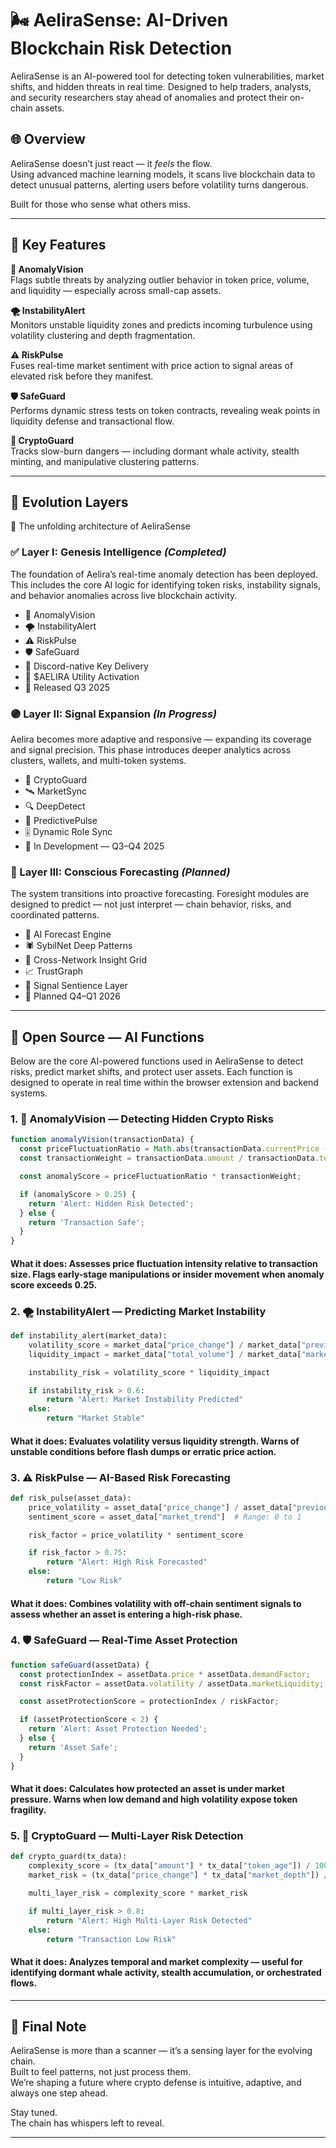 # 🌬️ AeliraSense: AI-Driven Blockchain Risk Detection

AeliraSense is an AI-powered tool for detecting token vulnerabilities, market shifts, and hidden threats in real time. Designed to help traders, analysts, and security researchers stay ahead of anomalies and protect their on-chain assets.

## 🌐 Overview

AeliraSense doesn’t just react — it *feels* the flow.  
Using advanced machine learning models, it scans live blockchain data to detect unusual patterns, alerting users before volatility turns dangerous.

Built for those who sense what others miss.

---

## 🔑 Key Features

**🧠 AnomalyVision**  
Flags subtle threats by analyzing outlier behavior in token price, volume, and liquidity — especially across small-cap assets.

**🌪 InstabilityAlert**  
Monitors unstable liquidity zones and predicts incoming turbulence using volatility clustering and depth fragmentation.

**⚠️ RiskPulse**  
Fuses real-time market sentiment with price action to signal areas of elevated risk before they manifest.

**🛡 SafeGuard**  
Performs dynamic stress tests on token contracts, revealing weak points in liquidity defense and transactional flow.

**🧬 CryptoGuard**  
Tracks slow-burn dangers — including dormant whale activity, stealth minting, and manipulative clustering patterns.

---

## 🧭 Evolution Layers

🌌 The unfolding architecture of AeliraSense

### ✅ Layer I: Genesis Intelligence *(Completed)*

The foundation of Aelira’s real-time anomaly detection has been deployed. This includes the core AI logic for identifying token risks, instability signals, and behavior anomalies across live blockchain activity.

- 🧠 AnomalyVision  
- 🌪 InstabilityAlert  
- ⚠️ RiskPulse  
- 🛡 SafeGuard  
- 🔗 Discord-native Key Delivery  
- 💠 $AELIRA Utility Activation  
- 📅 Released Q3 2025

### 🟣 Layer II: Signal Expansion *(In Progress)*

Aelira becomes more adaptive and responsive — expanding its coverage and signal precision. This phase introduces deeper analytics across clusters, wallets, and multi-token systems.

- 🧬 CryptoGuard  
- 🛰️ MarketSync  
- 🔍 DeepDetect  
- 🔄 PredictivePulse  
- 🎚️ Dynamic Role Sync  
- 📅 In Development — Q3–Q4 2025

### 🔮 Layer III: Conscious Forecasting *(Planned)*

The system transitions into proactive forecasting. Foresight modules are designed to predict — not just interpret — chain behavior, risks, and coordinated patterns.

- 🧠 AI Forecast Engine  
- 🕷 SybilNet Deep Patterns  
- 🌉 Cross-Network Insight Grid  
- 📈 TrustGraph  
- 💬 Signal Sentience Layer  
- 📅 Planned Q4–Q1 2026

---
## 🧬 Open Source — AI Functions

Below are the core AI-powered functions used in AeliraSense to detect risks, predict market shifts, and protect user assets. Each function is designed to operate in real time within the browser extension and backend systems.

### 1. 🧠 AnomalyVision — Detecting Hidden Crypto Risks

```javascript
function anomalyVision(transactionData) {
  const priceFluctuationRatio = Math.abs(transactionData.currentPrice - transactionData.previousPrice) / transactionData.previousPrice;
  const transactionWeight = transactionData.amount / transactionData.totalVolume;

  const anomalyScore = priceFluctuationRatio * transactionWeight;

  if (anomalyScore > 0.25) {
    return 'Alert: Hidden Risk Detected';
  } else {
    return 'Transaction Safe';
  }
}
```
#### What it does: Assesses price fluctuation intensity relative to transaction size. Flags early-stage manipulations or insider movement when anomaly score exceeds 0.25.

### 2. 🌪 InstabilityAlert — Predicting Market Instability

```python
def instability_alert(market_data):
    volatility_score = market_data["price_change"] / market_data["previous_price"]
    liquidity_impact = market_data["total_volume"] / market_data["market_liquidity"]

    instability_risk = volatility_score * liquidity_impact

    if instability_risk > 0.6:
        return "Alert: Market Instability Predicted"
    else:
        return "Market Stable"
```
#### What it does: Evaluates volatility versus liquidity strength. Warns of unstable conditions before flash dumps or erratic price action.

### 3. ⚠️ RiskPulse — AI-Based Risk Forecasting

```python
def risk_pulse(asset_data):
    price_volatility = asset_data["price_change"] / asset_data["previous_price"]
    sentiment_score = asset_data["market_trend"]  # Range: 0 to 1

    risk_factor = price_volatility * sentiment_score

    if risk_factor > 0.75:
        return "Alert: High Risk Forecasted"
    else:
        return "Low Risk"
```
#### What it does: Combines volatility with off-chain sentiment signals to assess whether an asset is entering a high-risk phase.

### 4. 🛡 SafeGuard — Real-Time Asset Protection

```javascript
function safeGuard(assetData) {
  const protectionIndex = assetData.price * assetData.demandFactor;
  const riskFactor = assetData.volatility / assetData.marketLiquidity;

  const assetProtectionScore = protectionIndex / riskFactor;

  if (assetProtectionScore < 2) {
    return 'Alert: Asset Protection Needed';
  } else {
    return 'Asset Safe';
  }
}
```
#### What it does: Calculates how protected an asset is under market pressure. Warns when low demand and high volatility expose token fragility.

### 5. 🧬 CryptoGuard — Multi-Layer Risk Detection

```python
def crypto_guard(tx_data):
    complexity_score = (tx_data["amount"] * tx_data["token_age"]) / 1000
    market_risk = (tx_data["price_change"] * tx_data["market_depth"]) / tx_data["volume"]

    multi_layer_risk = complexity_score * market_risk

    if multi_layer_risk > 0.8:
        return "Alert: High Multi-Layer Risk Detected"
    else:
        return "Transaction Low Risk"
```
#### What it does: Analyzes temporal and market complexity — useful for identifying dormant whale activity, stealth accumulation, or orchestrated flows.

---

## 🫧 Final Note

AeliraSense is more than a scanner — it’s a sensing layer for the evolving chain.  
Built to feel patterns, not just process them.  
We’re shaping a future where crypto defense is intuitive, adaptive, and always one step ahead.

Stay tuned.  
The chain has whispers left to reveal.

---
